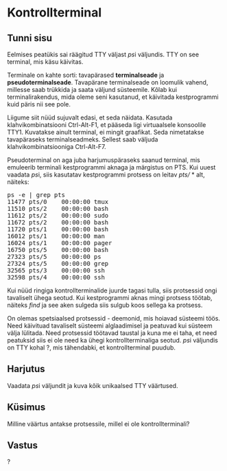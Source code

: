 # Kontrollterminal

## Tunni sisu

Eelmises peatükis sai räägitud TTY väljast *ps*i väljundis. TTY on see terminal, mis käsu käivitas.

Terminale on kahte sorti: tavapärased <b>terminalseade</b> ja <b>pseudoterminalseade</b>. Tavapärane terminalseade on loomulik vahend, millesse saab trükkida ja saata väljund süsteemile. Kõlab kui terminalirakendus, mida oleme seni kasutanud, et käivitada kestprogrammi kuid päris nii see pole.

Liigume siit nüüd sujuvalt edasi, et seda näidata. Kasutada klahvikombinatsiooni Ctrl-Alt-F1, et pääseda ligi virtuaalsele konsoolile TTY1. Kuvatakse ainult terminal, ei mingit graafikat. Seda nimetatakse tavapäraseks terminalseadmeks. Sellest saab väljuda klahvikombinatsiooniga Ctrl-Alt-F7.

Pseudoterminal on aga juba harjumuspäraseks saanud terminal, mis emuleerib terminali kestprogrammi aknaga ja märgistus on PTS. Kui uuest vaadata *ps*i, siis kasutatav kestprogrammi protsess on leitav *pts/* * alt, näiteks:
<pre>
ps -e | grep pts
11477 pts/0    00:00:00 tmux
11510 pts/2    00:00:00 bash
11612 pts/2    00:00:00 sudo
11672 pts/2    00:00:00 bash
11720 pts/1    00:00:00 bash
16012 pts/1    00:00:00 man
16024 pts/1    00:00:00 pager
16750 pts/5    00:00:00 bash
27323 pts/5    00:00:00 ps
27324 pts/5    00:00:00 grep
32565 pts/3    00:00:00 ssh
32598 pts/4    00:00:00 ssh
</pre>

Kui nüüd ringiga kontrollterminalide juurde tagasi tulla, siis protsessid ongi tavaliselt ühega seotud. Kui kestprogrammi aknas mingi protsess töötab, näiteks *find* ja see aken sulgeda siis sulgub koos sellega ka protsess.

On olemas spetsiaalsed protsessid - deemonid, mis hoiavad süsteemi töös. Need käivituad tavaliselt süsteemi alglaadimisel ja peatuvad kui süsteem välja lülitada. Need protsessid töötavad taustal ja kuna me ei taha, et need peatuksid siis ei ole need ka ühegi kontrollterminaliga seotud. *ps*i väljundis on TTY kohal ?, mis tähendabki, et kontrollterminal puudub. 

## Harjutus

Vaadata *ps*i väljundit ja kuva kõik unikaalsed TTY väärtused.

## Küsimus

Milline väärtus antakse protsessile, millel ei ole kontrollterminali?

## Vastus

?
